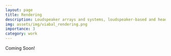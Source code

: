 ```yaml
---
layout: page
title: Rendering
description: Loudspeaker arrays and systems, loudspeaker-based and headphones-based immersive audio simulations, acoustic AR reproduction systems
img: assets/img/viabal_rendering.png
importance: 3
category: work
---
```


Coming Soon!
